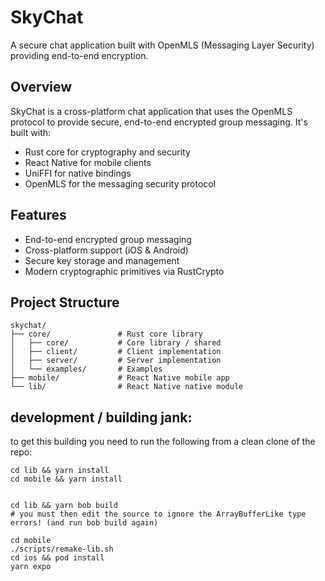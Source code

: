 # SkyChat

A secure chat application built with OpenMLS (Messaging Layer Security) providing end-to-end encryption.

## Overview

SkyChat is a cross-platform chat application that uses the OpenMLS protocol to provide secure, end-to-end encrypted group messaging. It's built with:

- Rust core for cryptography and security
- React Native for mobile clients
- UniFFI for native bindings
- OpenMLS for the messaging security protocol

## Features

- End-to-end encrypted group messaging
- Cross-platform support (iOS & Android)
- Secure key storage and management
- Modern cryptographic primitives via RustCrypto

## Project Structure

```
skychat/
├── core/               # Rust core library
│   ├── core/           # Core library / shared
│   ├── client/         # Client implementation
│   ├── server/         # Server implementation
│   └── examples/       # Examples
├── mobile/             # React Native mobile app
└── lib/                # React Native native module
```

## development / building jank:

to get this building you need to run the following from a clean clone of the repo:

```
cd lib && yarn install
cd mobile && yarn install


cd lib && yarn bob build
# you must then edit the source to ignore the ArrayBufferLike type errors! (and run bob build again)

cd mobile
./scripts/remake-lib.sh
cd ios && pod install
yarn expo
```

